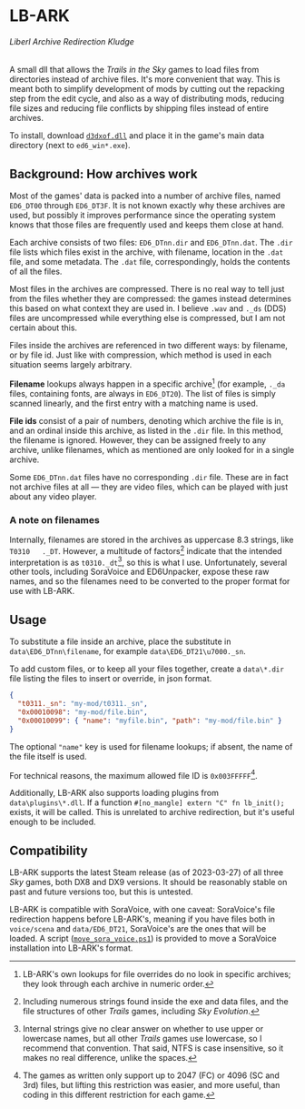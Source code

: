 # LB-ARK
###### Liberl Archive Redirection Kludge

A small dll that allows the *Trails in the Sky* games to load files from
directories instead of archive files. It's more convenient that way. This is
meant both to simplify development of mods by cutting out the repacking step
from the edit cycle, and also as a way of distributing mods, reducing file
sizes and reducing file conflicts by shipping files instead of entire archives.

To install, download
[`d3dxof.dll`](https://github.com/Kyuuhachi/LB-ARK/releases/latest) and
place it in the game's main data directory (next to `ed6_win*.exe`).

## Background: How archives work

Most of the games' data is packed into a number of archive files, named
`ED6_DT00` through `ED6_DT3F`. It is not known exactly why these archives are
used, but possibly it improves performance since the operating system knows
that those files are frequently used and keeps them close at hand.

Each archive consists of two files: `ED6_DTnn.dir` and `ED6_DTnn.dat`. The
`.dir` file lists which files exist in the archive, with filename, location in
the `.dat` file, and some metadata. The `.dat` file, correspondingly, holds the
contents of all the files.

Most files in the archives are compressed. There is no real way to tell just
from the files whether they are compressed: the games instead determines this
based on what context they are used in. I believe `.wav` and `._ds` (DDS) files
are uncompressed while everything else is compressed, but I am not certain
about this.

Files inside the archives are referenced in two different ways: by filename, or
by file id. Just like with compression, which method is used in each situation
seems largely arbitrary.

**Filename** lookups always happen in a specific archive[^specific] (for
example, `._da` files, containing fonts, are always in `ED6_DT20`). The list of
files is simply scanned linearly, and the first entry with a matching name is
used.

**File ids** consist of a pair of numbers, denoting which archive the file is
in, and an ordinal inside this archive, as listed in the `.dir` file. In this
method, the filename is ignored. However, they can be assigned freely to any
archive, unlike filenames, which as mentioned are only looked for in a single
archive.

Some `ED6_DTnn.dat` files have no corresponding `.dir` file. These are in fact
not archive files at all — they are video files, which can be played with just
about any video player.

### A note on filenames

Internally, filenames are stored in the archives as uppercase 8.3 strings,
like `T0310   ._DT`. However, a multitude of factors[^factors] indicate that
the intended interpretation is as `t0310._dt`[^case], so this is what I use.
Unfortunately, several other tools, including SoraVoice and ED6Unpacker, expose
these raw names, and so the filenames need to be converted to the proper format
for use with LB-ARK.

## Usage

To substitute a file inside an archive, place the substitute in
`data\ED6_DTnn\filename`, for example `data\ED6_DT21\u7000._sn`.

To add custom files, or to keep all your files together, create a `data\*.dir`
file listing the files to insert or override, in json format.

```json
{
  "t0311._sn": "my-mod/t0311._sn",
  "0x00010098": "my-mod/file.bin",
  "0x00010099": { "name": "myfile.bin", "path": "my-mod/file.bin" }
}
```

The optional `"name"` key is used for filename lookups; if absent, the name of
the file itself is used.

For technical reasons, the maximum allowed file ID is `0x003FFFFF`[^65536].

Additionally, LB-ARK also supports loading plugins from `data\plugins\*.dll`.
If a function `#[no_mangle] extern "C" fn lb_init();` exists, it will be called.
This is unrelated to archive redirection, but it's useful enough to be included.

## Compatibility

LB-ARK supports the latest Steam release (as of 2023-03-27) of all three *Sky*
games, both DX8 and DX9 versions. It should be reasonably stable on past and
future versions too, but this is untested.

LB-ARK is compatible with SoraVoice, with one caveat: SoraVoice's file redirection
happens before LB-ARK's, meaning if you have files both in `voice/scena` and
`data/ED6_DT21`, SoraVoice's are the ones that will be loaded. A script
([`move_sora_voice.ps1`](https://github.com/Kyuuhachi/LB-ARK/raw/main/move_sora_voice.ps1))
is provided to move a SoraVoice installation into LB-ARK's format.

[^specific]: LB-ARK's own lookups for file overrides do no look in specific
  archives; they look through each archive in numeric order.
[^factors]: Including numerous strings found inside the exe and data files, and
  the file structures of other *Trails* games, including *Sky Evolution*.
[^case]: Internal strings give no clear answer on whether to use upper or
  lowercase names, but all other *Trails* games use lowercase, so I recommend
  that convention. That said, NTFS is case insensitive, so it makes no real
  difference, unlike the spaces.
[^65536]: The games as written only support up to 2047 (FC) or 4096 (SC and 3rd)
  files, but lifting this restriction was easier, and more useful, than coding
  in this different restriction for each game.
